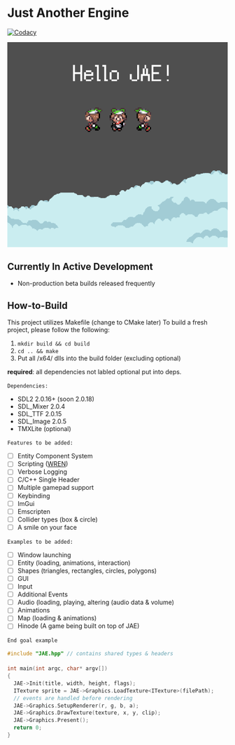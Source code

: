 
# Just Another Engine

[![Codacy](https://app.codacy.com/project/badge/Grade/67346cc33a5e479495c5f9d87cd29cde)](https://www.codacy.com/gh/inohime/JAE/dashboard?utm_source=github.com&amp;utm_medium=referral&amp;utm_content=inohime/JAE&amp;utm_campaign=Badge_Grade)

![Example Image](example/assets/JAE_Test_Image.png)

## Currently In Active Development
  - Non-production beta builds released frequently

## How-to-Build
  This project utilizes Makefile (change to CMake later)
  To build a fresh project, please follow the following:
  1. `mkdir build && cd build`
  2. `cd .. && make`
  3. Put all /x64/ dlls into the build folder (excluding optional)
  
  **required**: all dependencies not labled optional put into deps.
  

`Dependencies:`
  - SDL2 2.0.16+ (soon 2.0.18)
  - SDL_Mixer 2.0.4
  - SDL_TTF 2.0.15
  - SDL_Image 2.0.5
  - TMXLite (optional)

`Features to be added:`
  - [ ] Entity Component System
  - [ ] Scripting ([WREN](https://www.wren.io))
  - [ ] Verbose Logging
  - [ ] C/C++ Single Header
  - [ ] Multiple gamepad support
  - [ ] Keybinding 
  - [ ] ImGui
  - [ ] Emscripten
  - [ ] Collider types (box & circle)
  - [ ] A smile on your face

`Examples to be added:`
  - [ ] Window launching
  - [ ] Entity (loading, animations, interaction)
  - [ ] Shapes (triangles, rectangles, circles, polygons)
  - [ ] GUI 
  - [ ] Input 
  - [ ] Additional Events
  - [ ] Audio (loading, playing, altering (audio data & volume) 
  - [ ] Animations
  - [ ] Map (loading & animations)
  - [ ] Hinode (A game being built on top of JAE)

`End goal example`
```c++
#include "JAE.hpp" // contains shared types & headers

int main(int argc, char* argv[]) 
{
  JAE->Init(title, width, height, flags);
  ITexture sprite = JAE->Graphics.LoadTexture<ITexture>(filePath);
  // events are handled before rendering
  JAE->Graphics.SetupRenderer(r, g, b, a);
  JAE->Graphics.DrawTexture(texture, x, y, clip);
  JAE->Graphics.Present();
  return 0;
}
```
